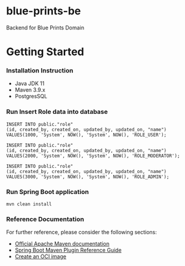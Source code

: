 # blue-prints-be
Backend for Blue Prints Domain

# Getting Started

### Installation Instruction
* Java JDK 11
* Maven 3.9.x
* PostgresSQL

### Run Insert Role data into database
```postgresql
INSERT INTO public."role"
(id, created_by, created_on, updated_by, updated_on, "name")
VALUES(1000, 'System', NOW(), 'System', NOW(), 'ROLE_USER');

INSERT INTO public."role"
(id, created_by, created_on, updated_by, updated_on, "name")
VALUES(2000, 'System', NOW(), 'System', NOW(), 'ROLE_MODERATOR');

INSERT INTO public."role"
(id, created_by, created_on, updated_by, updated_on, "name")
VALUES(3000, 'System', NOW(), 'System', NOW(), 'ROLE_ADMIN');
```

### Run Spring Boot application
```
mvn clean install 
```

### Reference Documentation
For further reference, please consider the following sections:

* [Official Apache Maven documentation](https://maven.apache.org/guides/index.html)
* [Spring Boot Maven Plugin Reference Guide](https://docs.spring.io/spring-boot/docs/2.7.15/maven-plugin/reference/html/)
* [Create an OCI image](https://docs.spring.io/spring-boot/docs/2.7.15/maven-plugin/reference/html/#build-image)

